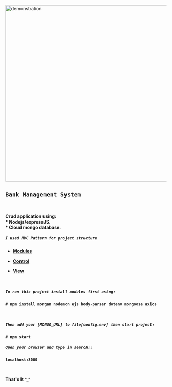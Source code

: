 <div align="left" width="50">

<img src="https://github.com/iNightjar/User-Management-System/blob/master/images/demonstration.gif?raw=true" href="https://github.com/iNightjar" alt="demonstration"  width="550"/><br> 
  
### <h2>`Bank Management System`</h2><br>
<p><strong>Crud application using: <br>
* Nodejs/expressJS. <br>
* Cloud mongo database. <br>
</p>

##### `I used MVC Pattern for project structure`<br>

* [Modules](https://github.com/iNightjar/User-Management-System/tree/master/views)

* [Control](https://github.com/iNightjar/User-Management-System/tree/master/server)

* [View](https://github.com/iNightjar/User-Management-System/tree/master/assets)
<br>

##### `To run this project install modules first using:`<br>
```
# npm install morgan nodemon ejs body-parser dotenv mongoose axios
```
<br>

##### `Then add your [MONGO_URL] to file[config.env] then start project:`<br>
```
# npm start 
```


##### `Open your browser and type in search::`<br>
```
localhost:3000
```
<br>
<p><strong>That's It ^_^<br>
</div>